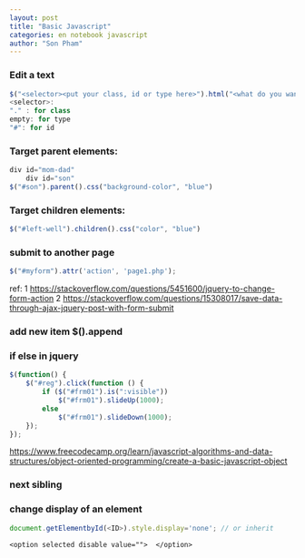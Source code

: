 ```yaml
---
layout: post
title: "Basic Javascript"
categories: en notebook javascript
author: "Son Pham"
---
```



### Edit a text   

```javascript
$("<selector><put your class, id or type here>").html("<what do you want to change>");
<selector>:
"." : for class
empty: for type
"#": for id
```

### Target parent elements:  

```javascript
div id="mom-dad"
    div id="son"
$("#son").parent().css("background-color", "blue")
```

### Target children elements:  

```javascript
$("#left-well").children().css("color", "blue")
```

### submit to another page  

```javascript
$("#myform").attr('action', 'page1.php');
```

ref:
1 https://stackoverflow.com/questions/5451600/jquery-to-change-form-action
2 https://stackoverflow.com/questions/15308017/save-data-through-ajax-jquery-post-with-form-submit
### add new item $().append

### if else in jquery

```javascript
$(function() {
    $("#reg").click(function () {
        if ($("#frm01").is(":visible"))
            $("#frm01").slideUp(1000);
        else
            $("#frm01").slideDown(1000);
    });
});
```

https://www.freecodecamp.org/learn/javascript-algorithms-and-data-structures/object-oriented-programming/create-a-basic-javascript-object

### next sibling

### change display of an element
```javascript
document.getElementbyId(<ID>).style.display='none'; // or inherit
```

```
<option selected disable value="">  </option>
```


